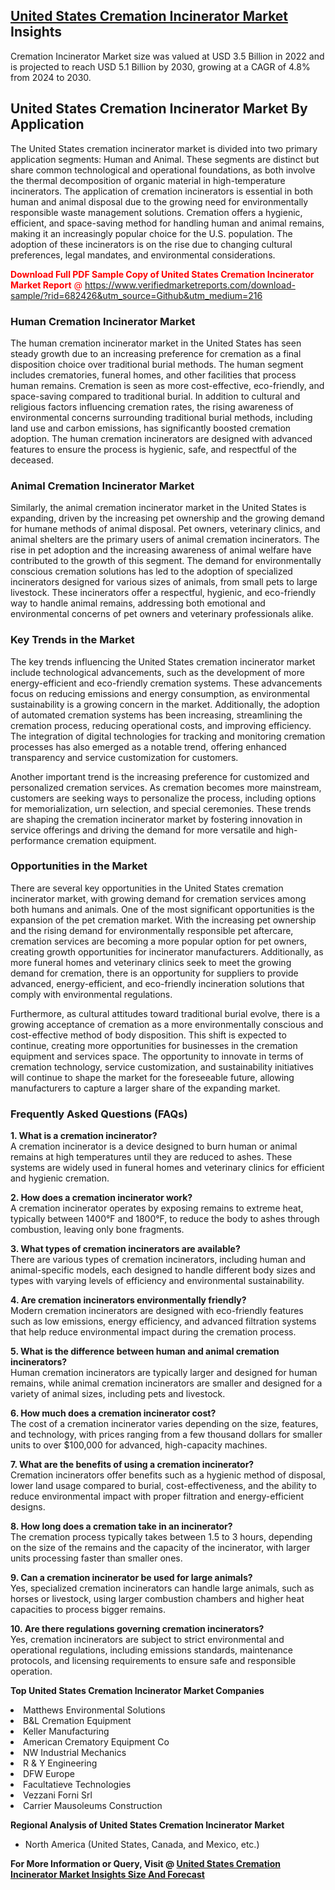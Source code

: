 <h2><a href="https://www.verifiedmarketreports.com/download-sample/?rid=682426&amp;utm_source=Github&amp;utm_medium=216" target="_blank">United States Cremation Incinerator Market</a> Insights</h2><p>Cremation Incinerator Market size was valued at USD 3.5 Billion in 2022 and is projected to reach USD 5.1 Billion by 2030, growing at a CAGR of 4.8% from 2024 to 2030.</p><p><div> <h2>United States Cremation Incinerator Market By Application</h2> <p>The United States cremation incinerator market is divided into two primary application segments: Human and Animal. These segments are distinct but share common technological and operational foundations, as both involve the thermal decomposition of organic material in high-temperature incinerators. The application of cremation incinerators is essential in both human and animal disposal due to the growing need for environmentally responsible waste management solutions. Cremation offers a hygienic, efficient, and space-saving method for handling human and animal remains, making it an increasingly popular choice for the U.S. population. The adoption of these incinerators is on the rise due to changing cultural preferences, legal mandates, and environmental considerations. <p><p><span class=""><span style="color: #ff0000;"><strong>Download Full PDF Sample Copy of United States Cremation Incinerator Market Report</strong> @ </span><a href="https://www.verifiedmarketreports.com/download-sample/?rid=682426&amp;utm_source=Github&amp;utm_medium=216" target="_blank">https://www.verifiedmarketreports.com/download-sample/?rid=682426&amp;utm_source=Github&amp;utm_medium=216</a></span></p></p> <h3>Human Cremation Incinerator Market</h3> <p>The human cremation incinerator market in the United States has seen steady growth due to an increasing preference for cremation as a final disposition choice over traditional burial methods. The human segment includes crematories, funeral homes, and other facilities that process human remains. Cremation is seen as more cost-effective, eco-friendly, and space-saving compared to traditional burial. In addition to cultural and religious factors influencing cremation rates, the rising awareness of environmental concerns surrounding traditional burial methods, including land use and carbon emissions, has significantly boosted cremation adoption. The human cremation incinerators are designed with advanced features to ensure the process is hygienic, safe, and respectful of the deceased. <h3>Animal Cremation Incinerator Market</h3> <p>Similarly, the animal cremation incinerator market in the United States is expanding, driven by the increasing pet ownership and the growing demand for humane methods of animal disposal. Pet owners, veterinary clinics, and animal shelters are the primary users of animal cremation incinerators. The rise in pet adoption and the increasing awareness of animal welfare have contributed to the growth of this segment. The demand for environmentally conscious cremation solutions has led to the adoption of specialized incinerators designed for various sizes of animals, from small pets to large livestock. These incinerators offer a respectful, hygienic, and eco-friendly way to handle animal remains, addressing both emotional and environmental concerns of pet owners and veterinary professionals alike. <h3>Key Trends in the Market</h3> <p>The key trends influencing the United States cremation incinerator market include technological advancements, such as the development of more energy-efficient and eco-friendly cremation systems. These advancements focus on reducing emissions and energy consumption, as environmental sustainability is a growing concern in the market. Additionally, the adoption of automated cremation systems has been increasing, streamlining the cremation process, reducing operational costs, and improving efficiency. The integration of digital technologies for tracking and monitoring cremation processes has also emerged as a notable trend, offering enhanced transparency and service customization for customers.</p> <p>Another important trend is the increasing preference for customized and personalized cremation services. As cremation becomes more mainstream, customers are seeking ways to personalize the process, including options for memorialization, urn selection, and special ceremonies. These trends are shaping the cremation incinerator market by fostering innovation in service offerings and driving the demand for more versatile and high-performance cremation equipment.</p> <h3>Opportunities in the Market</h3> <p>There are several key opportunities in the United States cremation incinerator market, with growing demand for cremation services among both humans and animals. One of the most significant opportunities is the expansion of the pet cremation market. With the increasing pet ownership and the rising demand for environmentally responsible pet aftercare, cremation services are becoming a more popular option for pet owners, creating growth opportunities for incinerator manufacturers. Additionally, as more funeral homes and veterinary clinics seek to meet the growing demand for cremation, there is an opportunity for suppliers to provide advanced, energy-efficient, and eco-friendly incineration solutions that comply with environmental regulations.</p> <p>Furthermore, as cultural attitudes toward traditional burial evolve, there is a growing acceptance of cremation as a more environmentally conscious and cost-effective method of body disposition. This shift is expected to continue, creating more opportunities for businesses in the cremation equipment and services space. The opportunity to innovate in terms of cremation technology, service customization, and sustainability initiatives will continue to shape the market for the foreseeable future, allowing manufacturers to capture a larger share of the expanding market.</p> <h3>Frequently Asked Questions (FAQs)</h3> <p><strong>1. What is a cremation incinerator?</strong><br> A cremation incinerator is a device designed to burn human or animal remains at high temperatures until they are reduced to ashes. These systems are widely used in funeral homes and veterinary clinics for efficient and hygienic cremation.</p> <p><strong>2. How does a cremation incinerator work?</strong><br> A cremation incinerator operates by exposing remains to extreme heat, typically between 1400°F and 1800°F, to reduce the body to ashes through combustion, leaving only bone fragments.</p> <p><strong>3. What types of cremation incinerators are available?</strong><br> There are various types of cremation incinerators, including human and animal-specific models, each designed to handle different body sizes and types with varying levels of efficiency and environmental sustainability.</p> <p><strong>4. Are cremation incinerators environmentally friendly?</strong><br> Modern cremation incinerators are designed with eco-friendly features such as low emissions, energy efficiency, and advanced filtration systems that help reduce environmental impact during the cremation process.</p> <p><strong>5. What is the difference between human and animal cremation incinerators?</strong><br> Human cremation incinerators are typically larger and designed for human remains, while animal cremation incinerators are smaller and designed for a variety of animal sizes, including pets and livestock.</p> <p><strong>6. How much does a cremation incinerator cost?</strong><br> The cost of a cremation incinerator varies depending on the size, features, and technology, with prices ranging from a few thousand dollars for smaller units to over $100,000 for advanced, high-capacity machines.</p> <p><strong>7. What are the benefits of using a cremation incinerator?</strong><br> Cremation incinerators offer benefits such as a hygienic method of disposal, lower land usage compared to burial, cost-effectiveness, and the ability to reduce environmental impact with proper filtration and energy-efficient designs.</p> <p><strong>8. How long does a cremation take in an incinerator?</strong><br> The cremation process typically takes between 1.5 to 3 hours, depending on the size of the remains and the capacity of the incinerator, with larger units processing faster than smaller ones.</p> <p><strong>9. Can a cremation incinerator be used for large animals?</strong><br> Yes, specialized cremation incinerators can handle large animals, such as horses or livestock, using larger combustion chambers and higher heat capacities to process bigger remains.</p> <p><strong>10. Are there regulations governing cremation incinerators?</strong><br> Yes, cremation incinerators are subject to strict environmental and operational regulations, including emissions standards, maintenance protocols, and licensing requirements to ensure safe and responsible operation.</p></div></p><p><strong>Top United States Cremation Incinerator Market Companies</strong></p><div data-test-id=""><p><li>Matthews Environmental Solutions</li><li> B&L Cremation Equipment</li><li> Keller Manufacturing</li><li> American Crematory Equipment Co</li><li> NW Industrial Mechanics</li><li> R & Y Engineering</li><li> DFW Europe</li><li> Facultatieve Technologies</li><li> Vezzani Forni Srl</li><li> Carrier Mausoleums Construction</li></p><div><strong>Regional Analysis of&nbsp;United States Cremation Incinerator Market</strong></div><ul><li dir="ltr"><p dir="ltr">North America&nbsp;(United States, Canada, and Mexico, etc.)</p></li></ul><p><strong>For More Information or Query, Visit @&nbsp;</strong><strong><a href="https://www.verifiedmarketreports.com/product/cremation-incinerator-market/?utm_source=Github&amp;utm_medium=216" target="_blank">United States Cremation Incinerator Market Insights Size And Forecast</a></strong></p></div>
